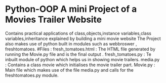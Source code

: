 # Python-OOP A mini Project of a Movies Trailer Website 
Contains practical applications of class,objects,instance variables,class variables,inheritance explained by building a mini movie website
The Project also makes use of python built in modules such as webbroswer , freshtomatoes.
#Files : 
fresh_tomatoes.html : The HTML file generated by running the Movie.py file and is the final output .
fresh_tomatoes.py : Te inbuilt module of python which helps us in showing movie trailers.
media.py : Contains a class movie which initialises the movie trailer part.
Movie.py :  Main file which makes use of the file media.py and calls for the freshtomatoes.py module.


